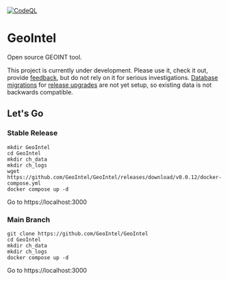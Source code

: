 [![CodeQL](https://github.com/GeoIntel/GeoIntel/actions/workflows/codeql.yml/badge.svg)](https://github.com/GeoIntel/GeoIntel/actions/workflows/codeql.yml)

# GeoIntel

Open source GEOINT tool.

This project is currently under development. Please use it, check it out, provide [feedback](https://github.com/GeoIntel/GeoIntel/issues), but do not rely on it for serious investigations. [Database migrations](https://github.com/GeoIntel/GeoIntel/issues/54) for [release upgrades](https://github.com/GeoIntel/GeoIntel/issues/55) are not yet setup, so existing data is not backwards compatible.

## Let's Go

### Stable Release

```
mkdir GeoIntel
cd GeoIntel
mkdir ch_data
mkdir ch_logs
wget https://github.com/GeoIntel/GeoIntel/releases/download/v0.0.12/docker-compose.yml
docker compose up -d
```
Go to https://localhost:3000

### Main Branch

```
git clone https://github.com/GeoIntel/GeoIntel
cd GeoIntel
mkdir ch_data
mkdir ch_logs
docker compose up -d
```
Go to https://localhost:3000
